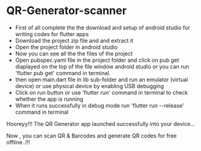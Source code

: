 # QR-Generator-scanner


 - First of all complete the the download and setup of android studio for writing codes for flutter apps
 - Download the project zip file and and extract it 
 - Open the project folder in android studio 
 - Now you can see all the the files of the project
 - Open pubspec.yaml file in the project folder and click on pub get diaplayed on the top of the file window android studio
   or you can run 'flutter pub get' command in terminal.
 - then open main.dart file in lib sub-folder and run an emulator (virtual device) or use physical device by enabling USB debugging 
 - Click on run  button or use 'flutter run' command in terminal to check whether the app is running
 - When it runs successfully in debug mode run 'flutter run --release' command in terminal 

Hooreyy!!! The QR Generator app launched successfully into your device...

Now , you can scan QR & Barcodes and generate QR codes for free offline..!!!
